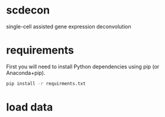 scdecon
=======
single-cell assisted gene expression deconvolution

requirements
==
First you will need to install Python  dependencies using pip (or Anaconda+pip).
```bash
pip install -r requirments.txt
```

load data
==
